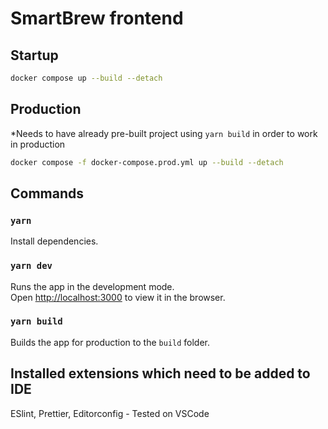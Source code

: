 # SmartBrew frontend

## Startup

```bash
docker compose up --build --detach
```

## Production

*Needs to have already pre-built project using `yarn build` in order to work in production

```bash
docker compose -f docker-compose.prod.yml up --build --detach
```

## Commands

### `yarn`

Install dependencies.

### `yarn dev`

Runs the app in the development mode.\
Open [http://localhost:3000](http://localhost:3000) to view it in the browser.

### `yarn build`

Builds the app for production to the `build` folder.

## Installed extensions which need to be added to IDE

ESlint, Prettier, Editorconfig - Tested on VSCode
